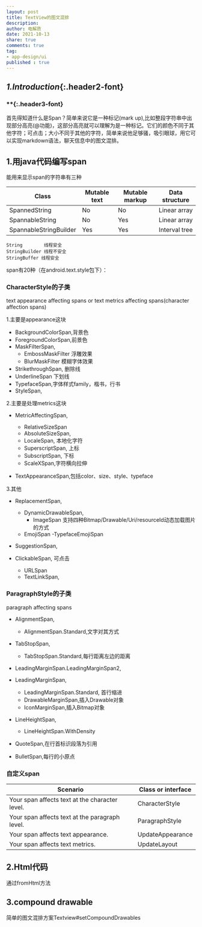 ```yaml
---
layout: post
title: TextView的图文混排
description: 
author: 电解质
date: 2021-10-13
share: true
comments: true
tag:
- app-design/ui
published : true
---
```

## *1.Introduction*{:.header2-font}
### **{:.header3-font}
首先得知道什么是Span？简单来说它是一种标记(mark up),比如整段字符串中出现部分高亮(@功能)，这部分高亮就可以理解为是一种标记。它们的颜色不同于其他字符；可点击；大小不同于其他的字符，简单来说他足够骚，吸引眼球，用它可以实现markdown语法，聊天信息中的图文混排。
 
## 1.用java代码编写span
 <p>
 能用来显示span的字符串有三种
 <p>
 
 Class	          |  Mutable text|	Mutable markup|Data structure|
 ---|---|---|---
 SpannedString	      |  No	          |  No	 |       Linear array
 SpannableString	   |     No	       |     Yes	 |       Linear array
 SpannableStringBuilder |	Yes	        |    Yes	  |      Interval tree
 
 ```
 String        线程安全
 StringBuilder 线程不安全
 StringBuffer 线程安全
 ```
 
 span有20种（在android.text.style包下）：
 
 ### CharacterStyle的子类
 text appearance affecting spans or text metrics affecting spans(character affection spans)
 

 1.主要是appearance这块
 - BackgroundColorSpan,背景色
 - ForegroundColorSpan,前景色
 - MaskFilterSpan,
      - EmbossMaskFilter 浮雕效果
      - BlurMaskFilter 模糊字体效果
 - StrikethroughSpan, 删除线
 - UnderlineSpan 下划线
 - TypefaceSpan,字体样式family，楷书，行书
 - StyleSpan,

 2.主要是处理metrics这块
 - MetricAffectingSpan,
    - RelativeSizeSpan
    - AbsoluteSizeSpan,
    - LocaleSpan, 本地化字符
    - SuperscriptSpan, 上标
    - SubscriptSpan, 下标
    - ScaleXSpan,字符横向拉伸

 - TextAppearanceSpan,包括color、size、style、typeface
 
 3.其他
 - ReplacementSpan,
      - DynamicDrawableSpan,
          - ImageSpan 支持四种Bitmap/Drawable/Uri/resourceId动态加载图片的方式
      - EmojiSpan
        -TypefaceEmojiSpan

 - SuggestionSpan,

 - ClickableSpan, 可点击
     - URLSpan
     - TextLinkSpan,
 <p>

### ParagraphStyle的子类
paragraph affecting spans
 - AlignmentSpan,
      - AlignmentSpan.Standard,文字对其方式
 - TabStopSpan,
      - TabStopSpan.Standard,每行距离左边的距离
 - LeadingMarginSpan.LeadingMarginSpan2,
 - LeadingMarginSpan,
      - LeadingMarginSpan.Standard, 首行缩进
      - DrawableMarginSpan,插入Drawable对象
      - IconMarginSpan,插入Bitmap对象
 - LineHeightSpan,
      - LineHeightSpan.WithDensity
 - QuoteSpan,在行首标识段落为引用

 - BulletSpan,每行的小原点

### 自定义span

Scenario|	Class or interface
--|---
Your span affects text at the character level.|	CharacterStyle
Your span affects text at the paragraph level.|	ParagraphStyle
Your span affects text appearance.	|UpdateAppearance
Your span affects text metrics.	|UpdateLayout

## 2.Html代码
通过fromHtml方法
   
## 3.compound drawable
简单的图文混排方案Textview#setCompoundDrawables



